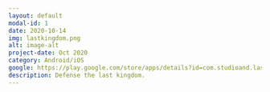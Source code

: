 ```yaml
---
layout: default
modal-id: 1
date: 2020-10-14
img: lastkingdom.png
alt: image-alt
project-date: Oct 2020
category: Android/iOS
google: https://play.google.com/store/apps/details?id=com.studioand.lastresistance
description: Defense the last kingdom.
---
```

